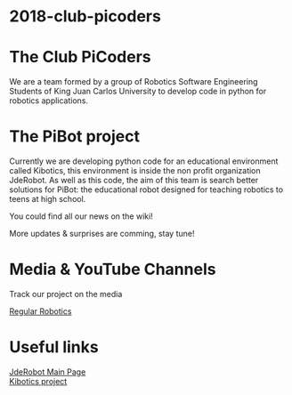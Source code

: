 # 2018-club-picoders

# The Club PiCoders

We are a team formed by a group of Robotics Software Engineering Students of King Juan Carlos University to develop code in python for robotics applications.

# The PiBot project

Currently we are developing python code for an educational environment called Kibotics, this environment is inside the non profit organization JdeRobot. As well as this code, the aim of this team is search better solutions for PiBot: the educational robot designed for teaching robotics to teens at high school.

You could find all our news on the wiki!

More updates & surprises are comming, stay tune! 





# Media & YouTube Channels 
Track our project on the media

[Regular Robotics](https://www.youtube.com/channel/UCGTh2IOVx2vxvtd_ZmA8P6w)




# Useful links

[JdeRobot Main Page](http://jderobot.org/Main_Page)                                 
[Kibotics project](https://www.kibotics.org/)
